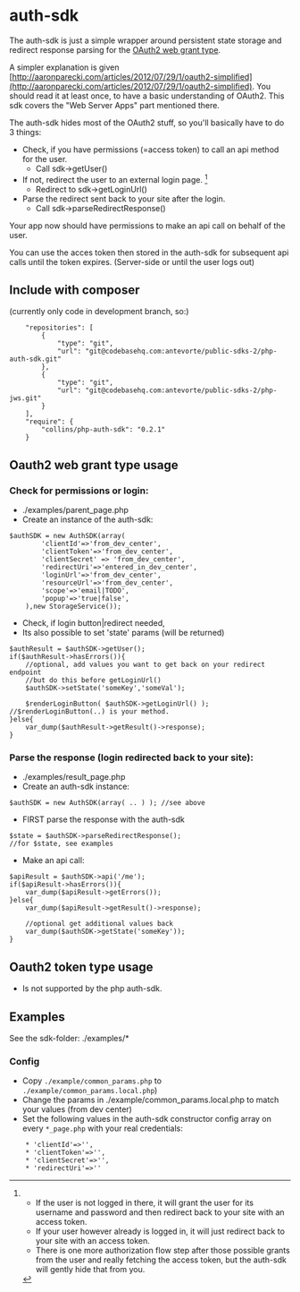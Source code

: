 # auth-sdk

The auth-sdk is just a simple wrapper around persistent state storage and redirect response parsing for the
[OAuth2 web grant type](http://tools.ietf.org/html/rfc6749#section-4.1).

A simpler explanation is given [http://aaronparecki.com/articles/2012/07/29/1/oauth2-simplified](http://aaronparecki.com/articles/2012/07/29/1/oauth2-simplified). 
You should read it at least once, to have a basic understanding of OAuth2. 
This sdk covers the "Web Server Apps" part mentioned there.

The auth-sdk hides most of the OAuth2 stuff, so you'll basically have to do 3 things:

* Check, if you have permissions (=access token) to call an api method for the user.
	* Call sdk->getUser()
* If not, redirect the user to an external login page. [^1]
	* Redirect to sdk->getLoginUrl()
* Parse the redirect sent back to your site after the login.
	* Call sdk->parseRedirectResponse()

Your app now should have permissions to make an api call on behalf of the user.

You can use the acces token then stored in the auth-sdk for subsequent api calls until the token expires.
(Server-side or until the user logs out)

## Include with composer

(currently only code in development branch, so:)

```
    "repositories": [
        {
            "type": "git",
            "url": "git@codebasehq.com:antevorte/public-sdks-2/php-auth-sdk.git"
        },
        {
            "type": "git",
            "url": "git@codebasehq.com:antevorte/public-sdks-2/php-jws.git"
        }
    ],
    "require": {
        "collins/php-auth-sdk": "0.2.1"
    }
```

## Oauth2 web grant type usage

### Check for permissions or login:

* ./examples/parent_page.php
* Create an instance of the auth-sdk:

```
$authSDK = new AuthSDK(array(
		'clientId'=>'from_dev_center',
		'clientToken'=>'from_dev_center',
		'clientSecret' => 'from_dev_center',
		'redirectUri'=>'entered_in_dev_center',
		'loginUrl'=>'from_dev_center',
		'resourceUrl'=>'from_dev_center',
		'scope'=>'email|TODO',
		'popup'=>'true|false',
	),new StorageService());
```

* Check, if login button|redirect needed,
* Its also possible to set 'state' params (will be returned)

```
$authResult = $authSDK->getUser();
if($authResult->hasErrors()){
	//optional, add values you want to get back on your redirect endpoint
	//but do this before getLoginUrl()
	$authSDK->setState('someKey','someVal');

	$renderLoginButton( $authSDK->getLoginUrl() ); //$renderLoginButton(..) is your method.
}else{
	var_dump($authResult->getResult()->response);
}
```

### Parse the response (login redirected back to your site):

* ./examples/result_page.php
* Create an auth-sdk instance:

```
$authSDK = new AuthSDK(array( .. ) ); //see above
```

* FIRST parse the response with the auth-sdk

```
$state = $authSDK->parseRedirectResponse();
//for $state, see examples
```

* Make an api call:

```
$apiResult = $authSDK->api('/me');
if($apiResult->hasErrors()){
	var_dump($apiResult->getErrors());
}else{
	var_dump($apiResult->getResult()->response);

	//optional get additional values back
	var_dump($authSDK->getState('someKey'));
}
```

## Oauth2 token type usage

* Is not supported by the php auth-sdk.

## Examples

See the sdk-folder:  ./examples/*

### Config

* Copy `./example/common_params.php` to `./example/common_params.local.php`)
* Change the params in ./example/common_params.local.php to match your values (from dev center)
* Set the following values in the auth-sdk constructor config array on every `*_page.php` with your real credentials:
```
	* 'clientId'=>'',
	* 'clientToken'=>'',
	* 'clientSecret'=>'',
	* 'redirectUri'=>''
```
[^1]:* If the user is not logged in there, it will grant the user for its username and password and then redirect back to your site with an access token.
	* If your user however already is logged in, it will just redirect back to your site with an access token.
	* There is one more authorization flow step after those possible grants from the user and really fetching the access token, but the auth-sdk will gently hide that from you.